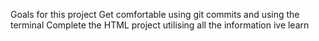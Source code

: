 Goals for this project
Get comfortable using git commits and using the terminal 
Complete the HTML project utilising all the information ive learn 